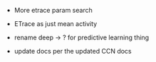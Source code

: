 * More etrace param search
* ETrace as just mean activity

* rename deep -> ? for predictive learning thing

* update docs per the updated CCN docs

